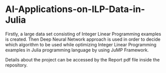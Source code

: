 # AI-Applications-on-ILP-Data-in-Julia
Firstly, a large data set consisting of Integer Linear Programming examples is created. Then Deep Neural Network approach is used in order to decide which algorithm to be used while optimizing Integer Linear Programming examples in Julia programming language by using JuMP Framework. 

Details about the project can be accessed by the Report pdf file inside the repository.
